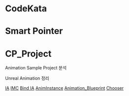 # CodeKata

# Smart Pointer

# CP_Project

Animation Sample Project 분석

Unreal Animation 정리

[IA](/Unreal/Animation/1_Input_Action.md)
[IMC](/Unreal/Animation/2_Input_Mapping_Context.md)
[Bind IA](/Unreal/Animation/3_Character(Bind_Input_Action).md)
[AnimInstance](/Unreal/Animation/4_AnimInstance.md)
[Animation_Blueprint](/Unreal/Animation/5_Animation_Blueprint.md)
[Chooser](/Unreal/Animation/6_Chooser)

